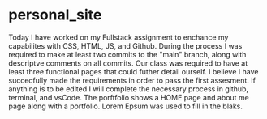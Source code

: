 # personal_site
Today I have worked on my Fullstack assignment to enchance my capabilites with CSS, HTML, JS, and Github. During the process I was required to make at least two commits to the "main" branch, along with descriptve comments on all commits. Our class was required to have at least three functional pages that could futher detail ourself. I believe I have succecfully made the  requirements in order to pass the first assesment. If anything is to be edited I will complete the necessary process in github, terminal, and vsCode. The porftfolio shows a HOME page and about me page along with a portfolio. Lorem Epsum was used to fill in the blaks. 
